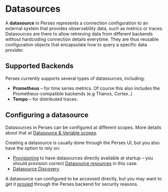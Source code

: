 # Datasources

A **datasource** in Perses represents a connection configuration to an external system that provides observability data, such as metrics or traces. Datasources are there to allow retrieving data from different backends without hardcoding connection details everytime. They are thus reusable configuration objects that encapsulate how to query a specific data provider.

## Supported Backends

Perses currently supports several types of datasources, including:

- **Prometheus** – for time series metrics. Of course this also includes the Prometheus-compatible backends (e.g Thanos, Cortex..)
- **Tempo** – for distributed traces.

## Configuring a datasource

Datasources in Perses can be configured at different scopes. More details about that at [Datasource & Variable scopes](./datasource-and-variable-scopes.md).

Creating a datasource is usually done through the Perses UI, but you also have the option to rely on:
- [Provisioning](../configuration/provisioning.md) to have datasources directly available at startup – you should provision correct [Datasource resources](../api/datasource.md) in this case.
- [Datasource Discovery](../configuration/datasource-discovery.md)

A datasource can configured to be accessed directly, but you may want to get it [proxied](./proxy.md) through the Perses backend for security reasons.
